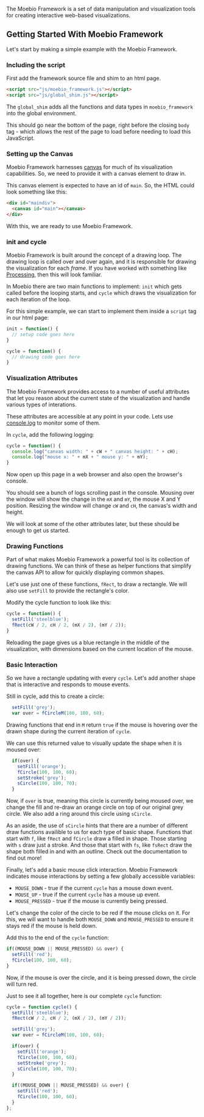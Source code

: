 
The Moebio Framework is a set of data manipulation and visualization tools for creating interactive web-based visualizations.


## Getting Started With Moebio Framework

Let's start by making a simple example with the Moebio Framework.

### Including the script

First add the framework source file and shim to an html page.

```html
<script src="js/moebio_framework.js"></script>
<script src="js/global_shim.js"></script>
```
The `global_shim` adds all the functions and data types in `moebio_framework`
into the global environment.

This should go near the bottom of the page, right before the closing `body` tag - which allows the rest of the page to load before needing to load this JavaScript.


### Setting up the Canvas

Moebio Framework harnesses [canvas](https://developer.mozilla.org/en-US/docs/Web/API/Canvas_API) for much of its visualization capabilities. So, we need to provide it with a canvas element to draw in.

This canvas element is expected to have an id of `main`. So, the HTML could look something like this:

```html
<div id="maindiv">
  <canvas id="main"></canvas>
</div>
```

With this, we are ready to use Moebio Framework.

### init and cycle

Moebio Framework is built around the concept of a drawing loop. The drawing loop is called over and over again, and it is responsible for drawing the visualization for each _frame_. If you have worked with something like [Processing](https://processing.org/), then this will look familiar.

In Moebio there are two main functions to implement: `init` which gets called before the looping starts, and `cycle` which draws the visualization for each iteration of the loop.

For this simple example, we can start to implement them inside a `script` tag in our html page:

```javascript
init = function() {
  // setup code goes here
}

cycle = function() {
  // drawing code goes here
}
```

### Visualization Attributes

The Moebio Framework provides access to a number of useful attributes that let you reason about the current state of the visualization and handle various types of interations.

These attributes are accessible at any point in your code. Lets use [console.log](https://developer.mozilla.org/en-US/docs/Web/API/Console/log) to monitor some of them.

In `cycle`, add the following logging:

```javascript
cycle = function() {
  console.log("canvas width: " + cW + " canvas height: " + cH);
  console.log("mouse x: " + mX + " mouse y: " + mY);
}
```

Now open up this page in a web browser and also open the browser's console.

You should see a bunch of logs scrolling past in the console. Mousing over the window will show the change in the `mX` and `mY`, the mouse X and Y position. Resizing the window will change `cW` and `cH`, the canvas's width and height.

We will look at some of the other attributes later, but these should be enough to get us started.

### Drawing Functions

Part of what makes Moebio Framework a powerful tool is its collection of drawing functions. We can think of these as helper functions that simplify the canvas API to allow for quickly displaying common shapes.

Let's use just one of these functions, `fRect`, to draw a rectangle. We will also use `setFill` to provide the rectangle's color.

Modify the cycle function to look like this:

```javascript
cycle = function() {
  setFill('steelblue');
  fRect(cW / 2, cH / 2, (mX / 2), (mY / 2));
}
```

Reloading the page gives us a blue rectangle in the middle of the visualization, with dimensions based on the current location of the mouse.

### Basic Interaction

So we have a rectangle updating with every `cycle`. Let's add another shape that is interactive and responds to mouse events.

Still in cycle, add this to create a circle:

```javascript
  setFill('grey');
  var over = fCircleM(100, 100, 60);
```

Drawing functions that end in `M` return `true` if the mouse is hovering over the drawn shape during the current iteration of `cycle`.

We can use this returned value to visually update the shape when it is moused over:

```javascript
  if(over) {
    setFill('orange');
    fCircle(100, 100, 60);
    setStroke('grey');
    sCircle(100, 100, 70);
  }
```

Now, if `over` is true, meaning this circle is currently being moused over, we change the fill and re-draw an orange circle on top of our original grey circle. We also add a ring around this circle using `sCircle`.

As an aside, the use of `sCircle` hints that there are a number of different draw functions availible to us for each type of basic shape. Functions that start with `f`, like `fRect` and `fCircle` draw a filled in shape. Those starting with `s` draw just a stroke. And those that start with `fs`, like `fsRect` draw the shape both filled in and with an outline. Check out the documentation to find out more!

Finally, let's add a basic mouse click interaction. Moebio Framework indicates mouse interactions by setting a few globally accessible variables:

 - `MOUSE_DOWN` - true if the current `cycle` has a mouse down event.
 - `MOUSE_UP` - true if the current `cycle` has a mouse up event.
 - `MOUSE_PRESSED` - true if the mouse is currently being pressed.


 Let's change the color of the circle to be red if the mouse clicks on it. For this, we will want to handle both `MOUSE_DOWN` and `MOUSE_PRESSED` to ensure it stays red if the mouse is held down.

 Add this to the end of the `cycle` function:

 ```javascript
 if((MOUSE_DOWN || MOUSE_PRESSED) && over) {
   setFill('red');
   fCircle(100, 100, 60);
 }
 ```

 Now, if the mouse is over the circle, and it is being pressed down, the circle will turn red.

Just to see it all together, here is our complete `cycle` function:


```javascript
cycle = function cycle() {
  setFill('steelblue');
  fRect(cW / 2, cH / 2, (mX / 2), (mY / 2));

  setFill('grey');
  var over = fCircleM(100, 100, 60);

  if(over) {
    setFill('orange');
    fCircle(100, 100, 60);
    setStroke('grey');
    sCircle(100, 100, 70);
  }

  if((MOUSE_DOWN || MOUSE_PRESSED) && over) {
    setFill('red');
    fCircle(100, 100, 60);
  }
};
```
